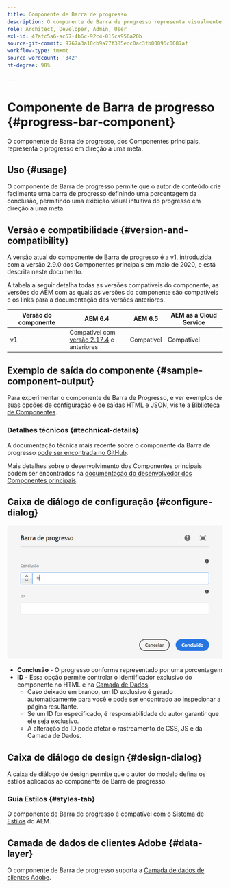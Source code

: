 ```yaml
---
title: Componente de Barra de progresso
description: O componente de Barra de progresso representa visualmente o progresso em direção a uma meta
role: Architect, Developer, Admin, User
exl-id: 47afc5a6-ac57-4b6c-92c4-015ca956a20b
source-git-commit: 9767a3a10cb9a77f385edc0ac3fb00096c0087af
workflow-type: tm+mt
source-wordcount: '342'
ht-degree: 98%

---
```


# Componente de Barra de progresso {#progress-bar-component}

O componente de Barra de progresso, dos Componentes principais, representa o progresso em direção a uma meta.

## Uso {#usage}

O componente de Barra de progresso permite que o autor de conteúdo crie facilmente uma barra de progresso definindo uma porcentagem da conclusão, permitindo uma exibição visual intuitiva do progresso em direção a uma meta.

## Versão e compatibilidade {#version-and-compatibility}

A versão atual do componente de Barra de progresso é a v1, introduzida com a versão 2.9.0 dos Componentes principais em maio de 2020, e está descrita neste documento.

A tabela a seguir detalha todas as versões compatíveis do componente, as versões do AEM com as quais as versões do componente são compatíveis e os links para a documentação das versões anteriores.

| Versão do componente | AEM 6.4 | AEM 6.5 | AEM as a Cloud Service |
|---|---|---|---|
| v1 | Compatível com<br>[versão 2.17.4](/help/versions.md) e anteriores | Compatível | Compatível |

## Exemplo de saída do componente {#sample-component-output}

Para experimentar o componente de Barra de Progresso, e ver exemplos de suas opções de configuração e de saídas HTML e JSON, visite a [Biblioteca de Componentes](https://adobe.com/go/aem_cmp_library_progressbar_br).

### Detalhes técnicos {#technical-details}

A documentação técnica mais recente sobre o componente da Barra de progresso [pode ser encontrada no GitHub](https://adobe.com/go/aem_cmp_tech_progress_v1).

Mais detalhes sobre o desenvolvimento dos Componentes principais podem ser encontrados na [documentação do desenvolvedor dos Componentes principais](/help/developing/overview.md).

## Caixa de diálogo de configuração {#configure-dialog}

![Caixa de diálogo de edição do componente de Barra de progresso](/help/assets/progress-bar-edit.png)

* **Conclusão** - O progresso conforme representado por uma porcentagem
* **ID** - Essa opção permite controlar o identificador exclusivo do componente no HTML e na [Camada de Dados](/help/developing/data-layer/overview.md).
   * Caso deixado em branco, um ID exclusivo é gerado automaticamente para você e pode ser encontrado ao inspecionar a página resultante.
   * Se um ID for especificado, é responsabilidade do autor garantir que ele seja exclusivo.
   * A alteração do ID pode afetar o rastreamento de CSS, JS e da Camada de Dados.

## Caixa de diálogo de design {#design-dialog}

A caixa de diálogo de design permite que o autor do modelo defina os estilos aplicados ao componente de Barra de progresso.

### Guia Estilos {#styles-tab}

O componente de Barra de progresso é compatível com o [Sistema de Estilos](/help/get-started/authoring.md#component-styling) do AEM.

## Camada de dados de clientes Adobe {#data-layer}

O componente de Barra de progresso suporta a [Camada de dados de clientes Adobe](/help/developing/data-layer/overview.md).
